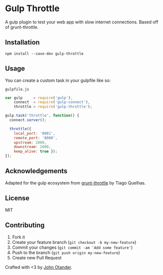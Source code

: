 # Gulp Throttle

A gulp plugin to test your web app with slow internet connections. Based off of grunt-throttle.

## Installation

```
npm install --save-dev gulp-throttle
```

## Usage

You can create a custom task in your gulpfile like so:

`gulpfile.js`
```js
var gulp     = require('gulp'),
    connect  = require('gulp-connect'),
    throttle = require('gulp-throttle');

gulp.task('throttle', function() {
  connect.server();

  throttle({
    local_port: '8081',
    remote_port: '8080',
    upstream: 2000,
    downstream: 2000,
    keep_alive: true });
});
```

## Acknowledgements

Adapted for the gulp ecosystem from [grunt-throttle](https://github.com/tjgq/grunt-throttle)
by Tiago Quelhas.

## License

MIT

## Contributing

1. Fork it
2. Create your feature branch (`git checkout -b my-new-feature`)
3. Commit your changes (`git commit -am 'Add some feature'`)
4. Push to the branch (`git push origin my-new-feature`)
5. Create new Pull Request

Crafted with <3 by [John Otander](http://johnotander.com).

